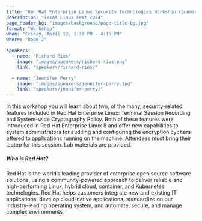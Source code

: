 ```yaml
---
title: "Red Hat Enterprise Linux Security Technologies Workshop (Sponsor: Red Hat)"
description: "Texas Linux Fest 2024"
page_header_bg: "images/background/page-title-bg.jpg"
format: "Workshop"
when: "Friday, April 12, 1:30 PM - 4:15 PM"
where: "Room 2"

speakers:
  - name: "Richard Rios"
    image: "images/speakers/richard-rios.png"
    link: "speakers/richard-rios/"

  - name: "Jennifer Perry"
    image: "images/speakers/jennifer-perry.jpg"
    link: "speakers/jennifer-perry/"
---
```


In this workshop you will learn about two, of the many, security-related
features included in Red Hat Enterprise Linux: Terminal Session Recording and
System-wide Cryptography Policy. Both of these features were introduced in Red
Hat Enterprise Linux 8 and offer new capabilities to system administrators for
auditing and configuring the encryption cyphers offered to applications running
on the machine. Attendees must bring their laptop for this session. Lab
materials are provided.

##### Who is Red Hat?

Red Hat is the world’s leading provider of enterprise open source software
solutions, using a community-powered approach to deliver reliable and
high-performing Linux, hybrid cloud, container, and Kubernetes technologies.
Red Hat helps customers integrate new and existing IT applications, develop
cloud-native applications, standardize on our industry-leading operating
system, and automate, secure, and manage complex environments.
